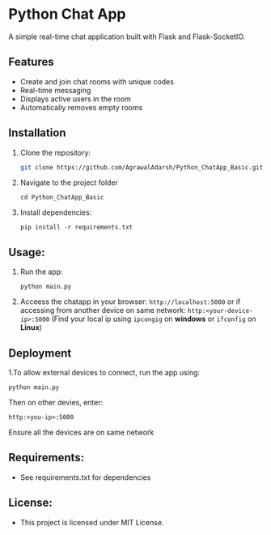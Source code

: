 # Python Chat App

A simple real-time chat application built with Flask and Flask-SocketIO.

## Features
- Create and join chat rooms with unique codes
- Real-time messaging
- Displays active users in the room
- Automatically removes empty rooms

## Installation

1. Clone the repository:
   ```sh
   git clone https://github.com/AgrawalAdarsh/Python_ChatApp_Basic.git
   ```
2. Navigate to the project folder
   ```
   cd Python_ChatApp_Basic
   ```
3. Install dependencies:
   ```
   pip install -r requirements.txt
   ```
## Usage:

1. Run the app:
   ```
   python main.py
   ```
2. Acceess the chatapp in your browser:
   ```http://localhost:5000```
   or if accessing from another device on same network:
   ```http:<your-device-ip>:5000```
   (Find your local ip using ```ipcongig``` on **windows** or ```ifconfig``` on **Linux**)

## Deployment 

1.To allow external devices to connect, run the app using:
  ```
  python main.py
  ```
  Then on other devies, enter:
  ```
  http:<you-ip>:5000
  ```
  Ensure all the devices are on same network

## Requirements:

- See requirements.txt for dependencies

## License:

- This project is licensed under MIT License.

